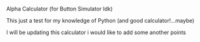 Alpha Calculator (for Button Simulator Idk)

This just a test for my knowledge of Python (and good calculator!...maybe)

I will be updating this calculator i would like to add some another points
